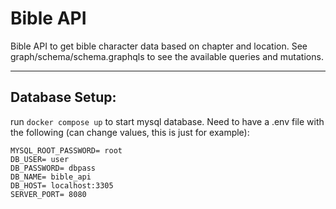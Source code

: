 # Bible API

Bible API to get bible character data based on chapter and location. See graph/schema/schema.graphqls to see the available queries and mutations.

---

## Database Setup:

run `docker compose up` to start mysql database. Need to have a .env file with the following (can change values, this is just for example):

```
MYSQL_ROOT_PASSWORD= root
DB_USER= user
DB_PASSWORD= dbpass
DB_NAME= bible_api
DB_HOST= localhost:3305
SERVER_PORT= 8080
```
